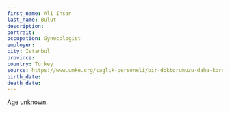 ```yaml
---
first_name: Ali Ihsan
last_name: Bulut
description: 
portrait: 
occupation: Gynecologist
employer: 
city: Istanbul
province: 
country: Turkey
source: https://www.umke.org/saglik-personeli/bir-doktorumuzu-daha-korona-virus-ten-kaybettik-h14035.html
birth_date: 
death_date: 
---
```


Age unknown.